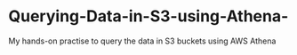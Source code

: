 # Querying-Data-in-S3-using-Athena-
My hands-on practise to query the data in S3 buckets using AWS Athena
